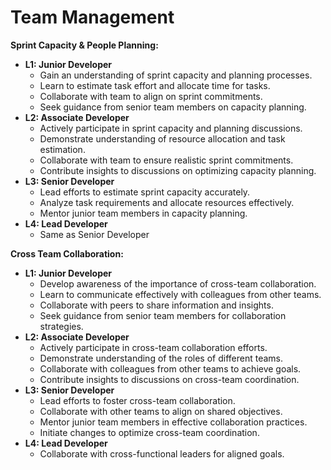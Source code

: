 # Team Management

**Sprint Capacity & People Planning:**

- **L1: Junior Developer**
  - Gain an understanding of sprint capacity and planning processes.
  - Learn to estimate task effort and allocate time for tasks.
  - Collaborate with team to align on sprint commitments.
  - Seek guidance from senior team members on capacity planning.
- **L2: Associate Developer**
  - Actively participate in sprint capacity and planning discussions.
  - Demonstrate understanding of resource allocation and task estimation.
  - Collaborate with team to ensure realistic sprint commitments.
  - Contribute insights to discussions on optimizing capacity planning.
- **L3: Senior Developer**
  - Lead efforts to estimate sprint capacity accurately.
  - Analyze task requirements and allocate resources effectively.
  - Mentor junior team members in capacity planning.
- **L4: Lead Developer**
  - Same as Senior Developer

**Cross Team Collaboration:**

- **L1: Junior Developer**
  - Develop awareness of the importance of cross-team collaboration.
  - Learn to communicate effectively with colleagues from other teams.
  - Collaborate with peers to share information and insights.
  - Seek guidance from senior team members for collaboration strategies.
- **L2: Associate Developer**
  - Actively participate in cross-team collaboration efforts.
  - Demonstrate understanding of the roles of different teams.
  - Collaborate with colleagues from other teams to achieve goals.
  - Contribute insights to discussions on cross-team coordination.
- **L3: Senior Developer**
  - Lead efforts to foster cross-team collaboration.
  - Collaborate with other teams to align on shared objectives.
  - Mentor junior team members in effective collaboration practices.
  - Initiate changes to optimize cross-team coordination.
- **L4: Lead Developer**
  - Collaborate with cross-functional leaders for aligned goals.
